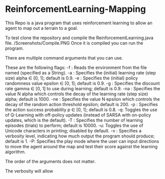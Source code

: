 # ReinforcementLearning-Mapping
This Repo is a java program that uses reinforcement learning to allow an agent to map out a terrain to a goal.

To test clone the repository and compile the ReinforcementLearning.java file.
/Screenshots/Compile.PNG
Once it is compiled you can run the program.

There are multiple command arguments that you can use.

These are the following flags:
-f <FILENAME>: Reads the environment from the file named <FILENAME> (specified as a String).
-a <DOUBLE>: Specifies the (initial) learning rate (step size) alpha ∈ [0, 1]; default is 0.9.
-e <DOUBLE>: Specifies the (initial) policy randomness value epsilon ∈ [0, 1]; default is 0.9.
-g <DOUBLE>: Specifies the discount rate gamma ∈ [0, 1] to use during learning; default is 0.9.
-na <INTEGER>: Specifies the value N alpha which controls the decay of the learning rate (step size) alpha; default is 1000.
-ne <INTEGER>: Specifies the value N epsilon which controls the decay of the random action threshold epsilon; default is 200.
-p <DOUBLE>: Specifies the action success probability p ∈ [0, 1]; default is 0.8.
-q: Toggles the use of Q-Learning with off-policy updates (instead of SARSA with on-policy updates, which is the default).
-T <INTEGER>: Specifies the number of learning episodes (trials) to perform; default is 10000.
-u: Toggles the use of Unicode characters in printing; disabled by default.
-v <INTEGER>: Specifies a verbosity level, indicating how much output the program should produce; default is 1.
-P: Specifies the play mode where the user can input directions to move the agent around the map and test their score against the learning algorithm.

The order of the arguments does not matter.

The verbosity will allow 

